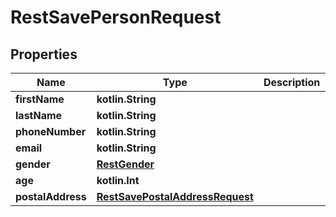 
# RestSavePersonRequest

## Properties
Name | Type | Description | Notes
------------ | ------------- | ------------- | -------------
**firstName** | **kotlin.String** |  | 
**lastName** | **kotlin.String** |  | 
**phoneNumber** | **kotlin.String** |  | 
**email** | **kotlin.String** |  | 
**gender** | [**RestGender**](RestGender.md) |  |  [optional]
**age** | **kotlin.Int** |  |  [optional]
**postalAddress** | [**RestSavePostalAddressRequest**](RestSavePostalAddressRequest.md) |  |  [optional]



